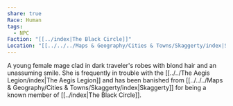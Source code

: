 ```yaml
---
share: true
Race: Human
tags:
  - NPC
Faction: "[[../index|The Black Circle]]"
Location: "[[../../../Maps & Geography/Cities & Towns/Skaggerty/index|Skaggerty]] (Region)"
---
```


A young female mage clad in dark traveler's robes with blond hair and an unassuming smile. She is frequently in trouble with the [[../../The Aegis Legion/index|The Aegis Legion]] and has been banished from [[../../../Maps & Geography/Cities & Towns/Skaggerty/index|Skaggerty]] for being a known member of [[../index|The Black Circle]].